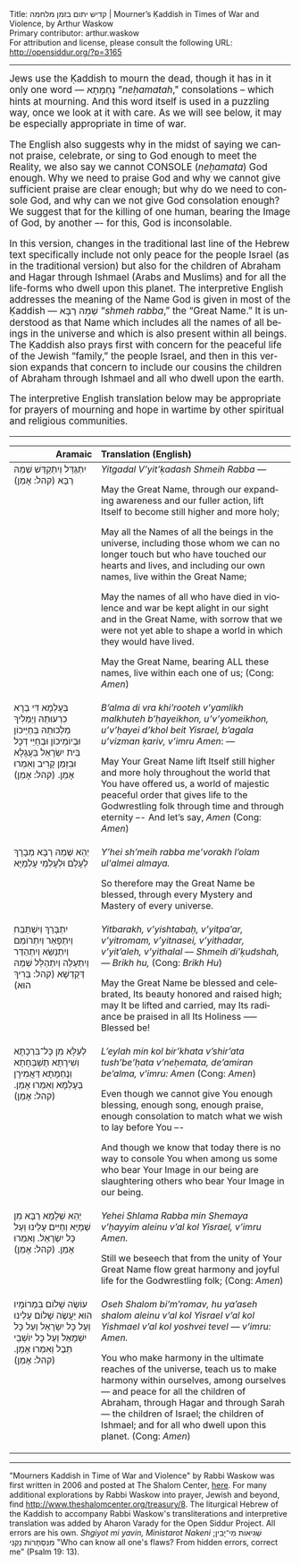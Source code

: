 <html>
<head></head>
<body>
Title: קדיש יתום בזמן מלחמה | Mourner’s Ḳaddish in Times of War and Violence, by Arthur Waskow<br />
Primary contributor: arthur.waskow<br />
For attribution and license, please consult the following URL: <a href="http://opensiddur.org/?p=3165">http://opensiddur.org/?p=3165</a>
<p />
<hr />

<div class="english" lang="en" style="font-size: 1.2em;">
Jews use the Ḳaddish to mourn the dead, though it has in it only one word — <span class="hebrew" lang="he">נֶחְמָתָא</span> “<em>neḥamatah</em>," consolations – which hints at mourning. And this word itself is used in a puzzling way, once we look at it with care. As we will see below, it may be especially appropriate in time of war.

The English also suggests why in the midst of saying we cannot praise, celebrate, or sing to God enough to meet the Reality, we also say we cannot CONSOLE (<em>neḥamata</em>) God enough. Why we need to praise God and why we cannot give sufficient praise are clear enough; but why do we need to console God, and why can we not give God consolation enough? We suggest that for the killing of one human, bearing the Image of God, by another –- for this, God is inconsolable.

In this version, changes in the traditional last line of the Hebrew text specifically include not only peace for the people Israel (as in the traditional version) but also for the children of Abraham and Hagar through Ishmael (Arabs and Muslims) and for all the life-forms who dwell upon this planet. The interpretive English addresses the meaning of the Name God is given in most of the Ḳaddish — <span class="hebrew" lang="he">שְׁמֵהּ רַבָּא</span> “<em>shmeh rabba</em>,” the “Great Name.” It is understood as that Name which includes all the names of all beings in the universe and which is also present within all beings. The Ḳaddish also prays first with concern for the peaceful life of the Jewish “family,” the people Israel, and then in this version expands that concern to include our cousins the children of Abraham through Ishmael and all who dwell upon the earth.

The interpretive English translation below may be appropriate for prayers of mourning and hope in wartime by other spiritual and religious communities.
</div>

<hr />

<table style="margin-left: auto;margin-right: auto;" class="draggable">
<thead><tr><th id="x" style="text-align: right;">Aramaic</th><th style="text-align: left;">Translation (English)</th></tr></thead>
<tbody>
<tr><td style="vertical-align:top;">
<div class="liturgy" lang="he">
יִתְגַּדַּל וְיִתְקַדַּשׁ שְׁמֵהּ רַבָּא (<span class="instruction">קהל:</span> אָמֵן)‏
</span></div></td>
 
<td style="vertical-align:top;"><div class="english" lang="en">
<em>Yitgadal V’yit’ḳadash Shmeih Rabba</em> —

May the Great Name, 
through our expanding awareness and our fuller action, 
lift Itself to become still higher and more holy;

May all the Names of all the beings in the universe, 
including those whom we can no longer touch 
but who have touched our hearts and lives, 
and including our own names, 
live within the Great Name;

May the names of all who have died in violence and war 
be kept alight in our sight and in the Great Name, 
with sorrow that we were not yet able to shape a world 
in which they would have lived.

May the Great Name, 
bearing ALL these names, 
live within each one of us;
(<span class="instruction">Cong:</span> <em>Amen</em>)
</div></td>
</tr>


<tr>
<td style="vertical-align:top;">
<div class="liturgy" lang="he">
בְּעָלְמָא דִּי בְרָא כִרְעוּתֵהּ 
וְיַמְלִיךְ מַלְכוּתֵהּ 
בְּחַיֵּיכוֹן וּבְיוֹמֵיכוֹן 
וּבְחַיֵּי דְכָל בֵּית יִשְׂרָאֵל 
בַּעֲגָלָא וּבִזְמַן קָרִיב 
וְאִמְרוּ אָמֵן. (<span class="instruction">קהל:</span> אָמֵן)‏
</span></div></td>
 
<td style="vertical-align:top;">
<div class="english" lang="en">
<em>B’alma di vra khi’rooteh 
v’yamlikh malkhuteh 
b’ḥayeikhon, u’v’yomeikhon, 
u’v’ḥayei d’khol beit Yisrael, 
b’agala u’vizman ḳariv, 
v’imru Amen</em>: —

May Your Great Name lift Itself
still higher and more holy
throughout the world that You have offered us,
a world of majestic peaceful order
that gives life to the Godwrestling folk
through time and through eternity –-
And let’s say, <em>Amen</em> (<span class="instruction">Cong:</span> <em>Amen</em>)
</div></td>
</tr>


<tr>
<td style="vertical-align:top;">
<div class="liturgy" lang="he">
יְהֵא שְׁמֵהּ רַבָּא מְבָרַךְ 
לְעָלַם וּלְעָלְמֵי עָלְמַיָּא
</span></div></td>
 
<td style="vertical-align:top;">
<div class="english" lang="en">
<em>Y’hei sh’meih rabba me’vorakh 
l’olam ul'almei almaya.</em>

So therefore may the Great Name be blessed, 
through every Mystery and Mastery
of every universe.
</div></td>
</tr>


<tr>
<td style="vertical-align:top;">
<div class="liturgy" lang="he">
ִיִתְבָּרַךְ וְיִשְׁתַּבַּח 
וְיִתְפָּאַר וְיִתְרוֹמַם וְיִתְנַשֵּׂא 
וְיִתְהַדַּר וְיִתְעַלֶּה וְיִתְהַלַּל 
שְׁמֵהּ דְּקֻדְשָׁא (<span class="instruction">קהל:</span> בְּרִיךְ הוּא)‏
</span></div></td>
 
<td style="vertical-align:top;">
<div class="english" lang="en">
<em>Yitbarakh, v’yishtabaḥ, 
v’yitpa’ar, v’yitromam, v’yitnasei, 
v’yithadar, v’yit’aleh, v’yithalal — 
Shmeih di’ḳudshah, — Brikh hu,</em> (<span class="instruction">Cong:</span> <em>Brikh Hu</em>) 

May the Great Name be blessed and celebrated, 
Its beauty honored and raised high; 
may It be lifted and carried,
may Its radiance be praised in all Its Holiness –— Blessed be!
</div></td>
</tr>


<tr>
<td style="vertical-align:top;">
<div class="liturgy" lang="he">
לְעֵלָּא מִן כָּל־בִּרְכָתָא וְשִׁירָתָא 
תֻּשְׁבְּחָתָא וְנֶחְמָתָא 
דַּאֲמִירָן בְּעָלְמָא 
וְאִמְרוּ אָמֵן. (<span class="instruction">קהל:</span> אָמֵן)‏
</span></div></td>
 
<td style="vertical-align:top;">
<div class="english" lang="en">
<em>L’eylah min kol bir’khata v’shir’ata 
tush’be’ḥata v’neḥemata, 
de’amiran be’alma, 
v’imru: Amen</em> 
(<span class="instruction">Cong:</span> <em>Amen</em>)

Even though we cannot give You enough blessing, 
enough song, enough praise, enough consolation
to match what we wish to lay before You –-

And though we know that today there is
no way to console You
when among us some who bear Your Image in our being
are slaughtering others
who bear Your Image in our being.
</div></td>
</tr>


<tr>
<td style="vertical-align:top;">
<div class="liturgy" lang="he">
יְהֵא שְׁלָמָא רַבָּא מִן שְׁמַיָּא 
וְחַיִּים עָלֵינוּ 
וְעַל כָּל יִשְׂרָאֵל. 
וְאִמְרוּ אָמֵן. (<span class="instruction">קהל:</span> אָמֵן)‏
</span></div></td>
 
<td style="vertical-align:top;">
<div class="english" lang="en">
<em>Yehei Shlama Rabba min Shemaya 
v’ḥayyim aleinu 
v’al kol Yisrael, 
v’imru Amen.</em>

Still we beseech that from the unity of Your Great Name 
flow great harmony and joyful life for the Godwrestling folk;
(<span class="instruction">Cong:</span> <em>Amen</em>)
</div></td>
</tr>


<tr>
<td style="vertical-align:top;">
<div class="liturgy" lang="he">
עוֹשֶׂה שָׁלוֹם בִּמְרוֹמָיו 
הוּא יַעֲשֶׂה שָׁלוֹם עָלֵינוּ 
וְעַל כָּל יִשְׂרָאֵל  
וְעַל כָּל יִשְׁמָאֵל 
וְעַל כָּל יוֺשְׁבֵי תֵבֶל 
וְאִמְרוּ אָמֵן. (<span class="instruction">קהל:</span> אָמֵן)‏
</span></div></td>
 
<td style="vertical-align:top;">
<div class="english" lang="en">
<em>Oseh Shalom bi’m’romav, 
hu ya’aseh shalom aleinu 
v’al kol Yisrael 
v’al kol Yishmael 
v’al kol yoshvei tevel — 
v’imru: Amen.</em>

You who make harmony
in the ultimate reaches of the universe,
teach us to make harmony
within ourselves, among ourselves —
and peace for all the children of Abraham, 
through Hagar and through Sarah —
the children of Israel;
the children of Ishmael;
and for all who dwell upon this planet.
(<span class="instruction">Cong:</span> <em>Amen</em>)
</div></td></tr>
</tbody></table>

<hr />

"Mourners Kaddish in Time of War and Violence" by Rabbi Waskow was first written in 2006 and posted at The Shalom Center, <a href="http://www.theshalomcenter.org/node/1168">here</a>. For many additional explorations by Rabbi Waskow into prayer, Jewish and beyond, find <a href="http://www.theshalomcenter.org/treasury/8 ">http://www.theshalomcenter.org/treasury/8</a>. The liturgical Hebrew of the Kaddish to accompany Rabbi Waskow's transliterations and interpretive translation was added by Aharon Varady for the Open Siddur Project. All errors are his own. <em>Shgiyot mi yavin, Ministarot Nakeni</em> <span class="hebrew" lang="he">שְׁגִיאוֹת מִי־יָבִין; מִנִּסְתָּרוֹת נַקֵּנִי</span> "Who can know all one's flaws? From hidden errors, correct me" (Psalm 19: 13).
</body>
</html>